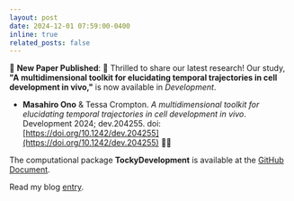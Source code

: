 ```yaml
---
layout: post
date: 2024-12-01 07:59:00-0400
inline: true
related_posts: false
---
```


📄 **New Paper Published**: 🚀 Thrilled to share our latest research! Our study, **"A multidimensional toolkit for elucidating temporal trajectories in cell development in vivo,"** is now available in _Development_.

- **Masahiro Ono** & Tessa Crompton. _A multidimensional toolkit for elucidating temporal trajectories in cell development in vivo_. Development 2024; dev.204255. doi: [https://doi.org/10.1242/dev.204255](https://doi.org/10.1242/dev.204255) 🔬🧬

The computational package **TockyDevelopment** is available at the [GitHub Document](https://monotockylab.github.io/TockyDevelopment/).

Read my blog [entry](https://monotockylab.github.io/projects/TockyDev/).
